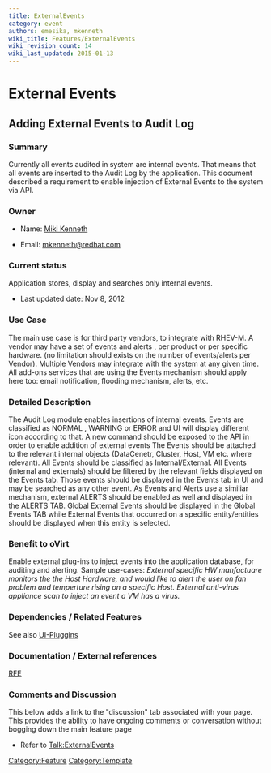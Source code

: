 ```yaml
---
title: ExternalEvents
category: event
authors: emesika, mkenneth
wiki_title: Features/ExternalEvents
wiki_revision_count: 14
wiki_last_updated: 2015-01-13
---
```


# External Events

## Adding External Events to Audit Log

### Summary

Currently all events audited in system are internal events. That means that all events are inserted to the Audit Log by the application.
This document described a requirement to enable injection of External Events to the system via API.

### Owner

*   Name: [ Miki Kenneth](User:MyUser)

<!-- -->

*   Email: mkenneth@redhat.com

### Current status

Application stores, display and searches only internal events.

*   Last updated date: Nov 8, 2012

### Use Case

The main use case is for third party vendors, to integrate with RHEV-M. A vendor may have a set of events and alerts , per product or per specific hardware. (no limitation should exists on the number of events/alerts per Vendor). Multiple Vendors may integrate with the system at any given time. All add-ons services that are using the Events mechanism should apply here too: email notification, flooding mechanism, alerts, etc.

### Detailed Description

The Audit Log module enables insertions of internal events.
Events are classified as NORMAL , WARNING or ERROR and UI will display different icon according to that.
A new command should be exposed to the API in order to enable addition of external events
The Events should be attached to the relevant internal objects (DataCenetr, Cluster, Host, VM etc. where relevant).
All Events should be classified as Internal/External.
All Events (internal and externals) should be filtered by the relevant fields displayed on the Events tab.
Those events should be displayed in the Events tab in UI and may be searched as any other event.
As Events and Alerts use a similiar mechanism, external ALERTS should be enabled as well and displayed in the ALERTS TAB.
Global External Events should be displayed in the Global Events TAB while External Events that occurred on a specific entity/entities should be displayed when this entity is selected.

### Benefit to oVirt

Enable external plug-ins to inject events into the application database, for auditing and alerting.
Sample use-cases:
*External specific HW manfactuare monitors the the Host Hardware, and would like to alert the user on fan problem and temperture rising on a specific Host.*
*External anti-virus appliance scan to inject an event a VM has a virus.*

### Dependencies / Related Features

See also [UI-Pluggins](http://wiki.ovirt.org/wiki/Features/UIPlugins)

### Documentation / External references

[RFE](https://bugzilla.redhat.com/show_bug.cgi?id=873223)

### Comments and Discussion

This below adds a link to the "discussion" tab associated with your page. This provides the ability to have ongoing comments or conversation without bogging down the main feature page

*   Refer to <Talk:ExternalEvents>

<Category:Feature> <Category:Template>
